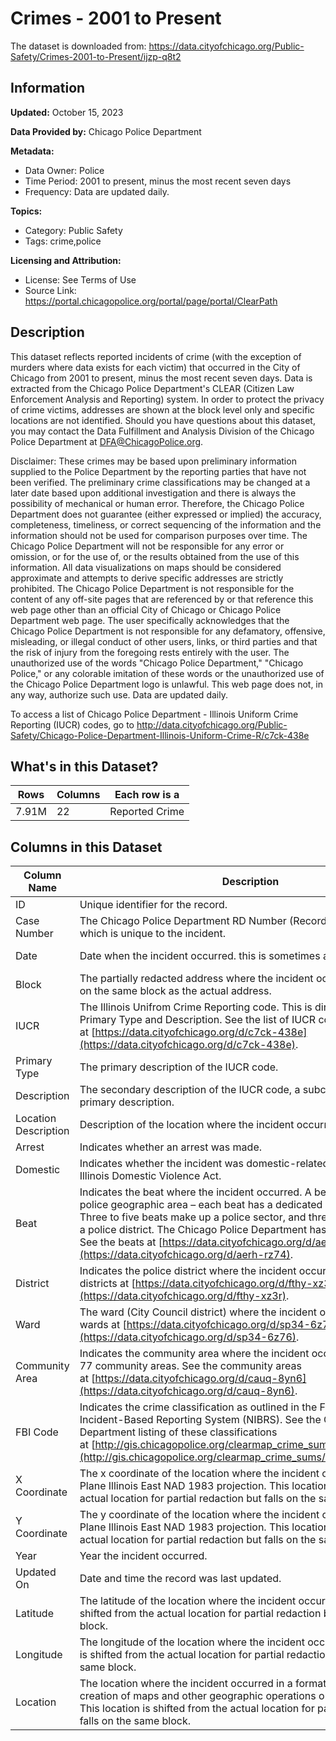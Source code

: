 # Crimes - 2001 to Present

The dataset is downloaded from: https://data.cityofchicago.org/Public-Safety/Crimes-2001-to-Present/ijzp-q8t2

## Information

**Updated:** October 15, 2023

**Data Provided by:** Chicago Police Department

**Metadata:**
- Data Owner: Police
- Time Period: 2001 to present, minus the most recent seven days
- Frequency: Data are updated daily.

**Topics:**
- Category: Public Safety
- Tags: crime,police

**Licensing and Attribution:**
- License: See Terms of Use
- Source Link: https://portal.chicagopolice.org/portal/page/portal/ClearPath

## Description

This dataset reflects reported incidents of crime (with the exception of murders where data exists for each victim) that occurred in the City of Chicago from 2001 to present, minus the most recent seven days. Data is extracted from the Chicago Police Department's CLEAR (Citizen Law Enforcement Analysis and Reporting) system. In order to protect the privacy of crime victims, addresses are shown at the block level only and specific locations are not identified. Should you have questions about this dataset, you may contact the Data Fulfillment and Analysis Division of the Chicago Police Department at DFA@ChicagoPolice.org.

Disclaimer: These crimes may be based upon preliminary information supplied to the Police Department by the reporting parties that have not been verified. The preliminary crime classifications may be changed at a later date based upon additional investigation and there is always the possibility of mechanical or human error. Therefore, the Chicago Police Department does not guarantee (either expressed or implied) the accuracy, completeness, timeliness, or correct sequencing of the information and the information should not be used for comparison purposes over time. The Chicago Police Department will not be responsible for any error or omission, or for the use of, or the results obtained from the use of this information. All data visualizations on maps should be considered approximate and attempts to derive specific addresses are strictly prohibited. The Chicago Police Department is not responsible for the content of any off-site pages that are referenced by or that reference this web page other than an official City of Chicago or Chicago Police Department web page. The user specifically acknowledges that the Chicago Police Department is not responsible for any defamatory, offensive, misleading, or illegal conduct of other users, links, or third parties and that the risk of injury from the foregoing rests entirely with the user. The unauthorized use of the words "Chicago Police Department," "Chicago Police," or any colorable imitation of these words or the unauthorized use of the Chicago Police Department logo is unlawful. This web page does not, in any way, authorize such use. Data are updated daily. 

To access a list of Chicago Police Department - Illinois Uniform Crime Reporting (IUCR) codes, go to http://data.cityofchicago.org/Public-Safety/Chicago-Police-Department-Illinois-Uniform-Crime-R/c7ck-438e

## What's in this Dataset?

| Rows | Columns | Each row is a|
|  --- | --- | --- |
| 7.91M | 22 | Reported Crime |

## Columns in this Dataset

|Column Name|Description|Type|
|---|---|---|
|ID|Unique identifier for the record.|Number||
|Case Number|The Chicago Police Department RD Number (Records Division Number), which is unique to the incident.|Plain Text||
|Date|Date when the incident occurred. this is sometimes a best estimate.|Date & Time||
|Block|The partially redacted address where the incident occurred, placing it on the same block as the actual address.|Plain Text||
|IUCR|The Illinois Unifrom Crime Reporting code. This is directly linked to the Primary Type and Description. See the list of IUCR codes at [https://data.cityofchicago.org/d/c7ck-438e](https://data.cityofchicago.org/d/c7ck-438e).|Plain Text||
|Primary Type|The primary description of the IUCR code.|Plain Text||
|Description|The secondary description of the IUCR code, a subcategory of the primary description.|Plain Text||
|Location Description|Description of the location where the incident occurred.|Plain Text||
|Arrest|Indicates whether an arrest was made.|Checkbox||
|Domestic|Indicates whether the incident was domestic-related as defined by the Illinois Domestic Violence Act.|Checkbox||
|Beat|Indicates the beat where the incident occurred. A beat is the smallest police geographic area – each beat has a dedicated police beat car. Three to five beats make up a police sector, and three sectors make up a police district. The Chicago Police Department has 22 police districts. See the beats at [https://data.cityofchicago.org/d/aerh-rz74](https://data.cityofchicago.org/d/aerh-rz74).|Plain Text||
|District|Indicates the police district where the incident occurred. See the districts at [https://data.cityofchicago.org/d/fthy-xz3r](https://data.cityofchicago.org/d/fthy-xz3r).|Plain Text||
|Ward|The ward (City Council district) where the incident occurred. See the wards at [https://data.cityofchicago.org/d/sp34-6z76](https://data.cityofchicago.org/d/sp34-6z76).|Number||
|Community Area|Indicates the community area where the incident occurred. Chicago has 77 community areas. See the community areas at [https://data.cityofchicago.org/d/cauq-8yn6](https://data.cityofchicago.org/d/cauq-8yn6).|Plain Text||
|FBI Code|Indicates the crime classification as outlined in the FBI's National Incident-Based Reporting System (NIBRS). See the Chicago Police Department listing of these classifications at [http://gis.chicagopolice.org/clearmap_crime_sums/crime_types.html](http://gis.chicagopolice.org/clearmap_crime_sums/crime_types.html).|Plain Text||
|X Coordinate|The x coordinate of the location where the incident occurred in State Plane Illinois East NAD 1983 projection. This location is shifted from the actual location for partial redaction but falls on the same block.|Number||
|Y Coordinate|The y coordinate of the location where the incident occurred in State Plane Illinois East NAD 1983 projection. This location is shifted from the actual location for partial redaction but falls on the same block.|Number||
|Year|Year the incident occurred.|Number||
|Updated On|Date and time the record was last updated.|Date & Time||
|Latitude|The latitude of the location where the incident occurred. This location is shifted from the actual location for partial redaction but falls on the same block.|Number||
|Longitude|The longitude of the location where the incident occurred. This location is shifted from the actual location for partial redaction but falls on the same block.|Number||
|Location|The location where the incident occurred in a format that allows for creation of maps and other geographic operations on this data portal. This location is shifted from the actual location for partial redaction but falls on the same block.|Location||
